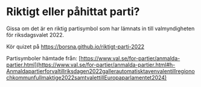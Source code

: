 # Riktigt eller påhittat parti?
Gissa om det är en riktig partisymbol som har lämnats in till valmyndigheten för riksdagsvalet 2022. 

Kör quizet på https://borsna.github.io/riktigt-parti-2022

Partisymboler hämtade från: [https://www.val.se/for-partier/anmalda-partier.html](https://www.val.se/for-partier/anmalda-partier.html#h-Anmaldapartierforvaltillriksdagen2022gallerautomatisktavenvalentillregionochkommunfullmaktige2022samtvalettillEuropaparlamentet2024)

